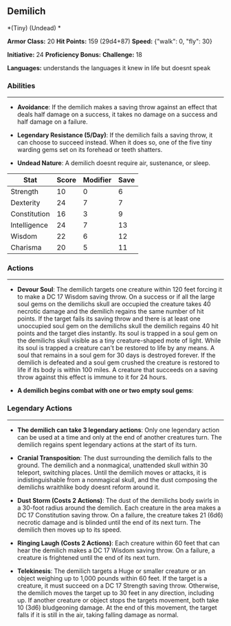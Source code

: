## Demilich
*(Tiny) (Undead) *

**Armor Class:** 20
**Hit Points:** 159 (29d4+87)
**Speed:** {"walk": 0, "fly": 30}

**Initiative:** 24
**Proficiency Bonus:**
**Challenge:** 18

**Languages:** understands the languages it knew in life but doesnt speak

### Abilities
 --- 
- **Avoidance**: If the demilich makes a saving throw against an effect that deals half damage on a success, it takes no damage on a success and half damage on a failure.

- **Legendary Resistance (5/Day)**: If the demilich fails a saving throw, it can choose to succeed instead. When it does so, one of the five tiny warding gems set on its forehead or teeth shatters.

- **Undead Nature**: A demilich doesnt require air, sustenance, or sleep.



| Stat | Score | Modifier | Save |
| ---- | ---- | ---- | ---- |
| Strength | 10 | 0 | 6 |
| Dexterity | 24 | 7 | 7 |
| Constitution | 16 | 3 | 9 |
| Intelligence | 24 | 7 | 13 |
| Wisdom | 22 | 6 | 12 |
| Charisma | 20 | 5 | 11 |

### Actions
 --- 
- **Devour Soul**: The demilich targets one creature within 120 feet  forcing it to make a DC 17 Wisdom saving throw. On a success  or if all the large soul gems on the demilichs skull are occupied  the creature takes 40 necrotic damage  and the demilich regains the same number of hit points. If the target fails its saving throw and there is at least one unoccupied soul gem on the demilichs skull  the demilich regains 40 hit points  and the target dies instantly. Its soul is trapped in a soul gem on the demilichs skull  visible as a tiny  creature-shaped mote of light. While its soul is trapped  a creature can't be restored to life by any means. A soul that remains in a soul gem for 30 days is destroyed forever. If the demilich is defeated and a soul gem crushed  the creature is restored to life if its body is within 100 miles. A creature that succeeds on a saving throw against this effect is immune to it for 24 hours.

- **A demilich begins combat with one or two empty soul gems**: 

### Legendary Actions
 --- 
- **The demilich can take 3 legendary actions**: Only one legendary action can be used at a time and only at the end of another creatures turn. The demilich regains spent legendary actions at the start of its turn.

- **Cranial Transposition**: The dust surrounding the demilich falls to the ground. The demilich and a nonmagical, unattended skull within 30 teleport, switching places. Until the demilich moves or attacks, it is indistinguishable from a nonmagical skull, and the dust composing the demilichs wraithlike body doesnt reform around it.

- **Dust Storm (Costs 2 Actions)**: The dust of the demilichs body swirls in a 30-foot radius around the demilich. Each creature in the area makes a DC 17 Constitution saving throw. On a failure, the creature takes 21 (6d6) necrotic damage and is blinded until the end of its next turn. The demilich then moves up to its speed.

- **Ringing Laugh (Costs 2 Actions)**: Each creature within 60 feet that can hear the demilich makes a DC 17 Wisdom saving throw. On a failure, a creature is frightened until the end of its next turn.

- **Telekinesis**: The demilich targets a Huge or smaller creature or an object weighing up to 1,000 pounds within 60 feet. If the target is a creature, it must succeed on a DC 17 Strength saving throw. Otherwise, the demilich moves the target up to 30 feet in any direction, including up. If another creature or object stops the targets movement, both take 10 (3d6) bludgeoning damage. At the end of this movement, the target falls if it is still in the air, taking falling damage as normal.

